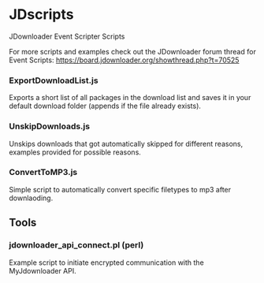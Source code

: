 # JDscripts
JDownloader Event Scripter Scripts

For more scripts and examples check out the JDownloader forum thread for Event Scripts:
https://board.jdownloader.org/showthread.php?t=70525

### ExportDownloadList.js

Exports a short list of all packages in the download list and saves it in your default download folder (appends if the file already exists).

### UnskipDownloads.js

Unskips downloads that got automatically skipped for different reasons, examples provided for possible reasons.

### ConvertToMP3.js

Simple script to automatically convert specific filetypes to mp3 after downlaoding.

## Tools

### jdownloader_api_connect.pl (perl)

Example script to initiate encrypted communication with the MyJdownloader API.
